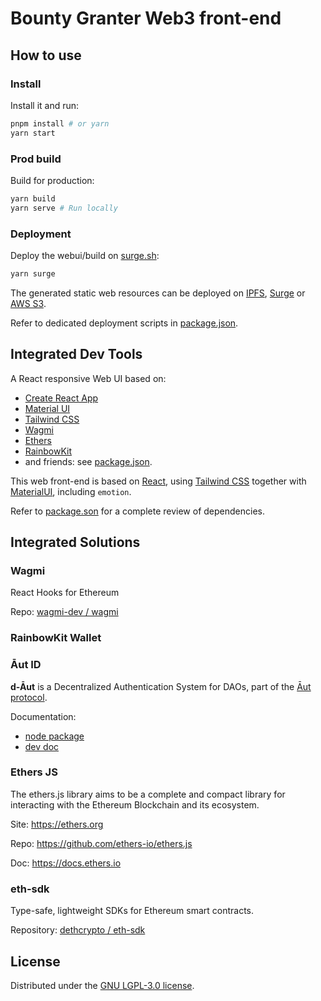 # Bounty Granter Web3 front-end

## How to use

### Install
Install it and run:

```sh
pnpm install # or yarn
yarn start
```

### Prod build
Build for production:

```sh
yarn build
yarn serve # Run locally
```

### Deployment
Deploy the webui/build on [surge.sh](https://surge.sh): 
```sh
yarn surge
```
The generated static web resources can be deployed on [IPFS](https://ipfs.tech/), [Surge](https://surge.sh) or [AWS S3](https://aws.amazon.com/s3/). 

Refer to dedicated deployment scripts in [package.json](./package.json).


## Integrated Dev Tools

A React responsive Web UI based on:
* [Create React App](https://create-react-app.dev/)
* [Material UI](https://mui.com)
* [Tailwind CSS](https://tailwindcss.com/)
* [Wagmi](https://wagmi.sh/)
* [Ethers](https://github.com/ethers-io/ethers.js/)
* [RainbowKit](https://www.rainbowkit.com/)
* and friends: see [package.json](./package.json).

This web front-end is based on [React](https://github.com/facebookincubator/create-react-app), using [Tailwind CSS](https://tailwindcss.com/) together with [MaterialUI](https://mui.com), including `emotion`.

Refer to [package.son](./package.json) for a complete review of dependencies.

## Integrated Solutions

### Wagmi
React Hooks for Ethereum 

Repo: [wagmi-dev / wagmi](https://github.com/wagmi-dev/wagmi)

### RainbowKit Wallet

### Āut ID
**d-Āut** is a Decentralized Authentication System for DAOs, part of the [Āut protocol](https://docs.aut.id).

Documentation:
* [node package](https://npmjs/package/@aut-protocol/d-aut)
* [dev doc](https://docs.aut.id/v2/for-devs/integrate-web-component)

### Ethers JS
The ethers.js library aims to be a complete and compact library for interacting with the Ethereum Blockchain and its ecosystem.

Site: https://ethers.org

Repo: https://github.com/ethers-io/ethers.js

Doc: https://docs.ethers.io


### eth-sdk
Type-safe, lightweight SDKs for Ethereum smart contracts.

Repository: [dethcrypto / eth-sdk](https://github.com/dethcrypto/eth-sdk)



## License

Distributed under the [GNU LGPL-3.0 license][license].

<!-- license -->
[license]: LICENSE